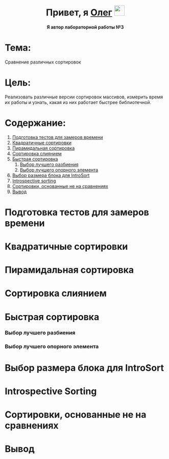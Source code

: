<h1 align="center">Привет, я <a href="https://t.me/Chin_chinless" target="_blank">Олег</a>
<img src="https://github.com/blackcater/blackcater/raw/main/images/Hi.gif" height="32"/></h1>
<h4 align="center">Я автор лабораторной работы №3</h4>

# Тема: 
Сравнение различных сортировок

# Цель:
Реализовать различные версии сортировок массивов, измерить время их работы и узнать, какая из них работает быстрее библиотечной.

# Содержание:

1.  [Подготовка тестов для замеров времени](#подготовка-тестов-для-замеров-времени)
2.  [Квадратичные сортировки](#квадратичные-сортировки)
3.  [Пирамидальная сортировка](#пирамидальная-сортировка)
4.  [Сортировка слиянием](#сортировка-слиянием)
5.  [Быстрая сортировка](#быстрая-сортировка)
    1.  [Выбор лучшего разбиения](#выбор-лучшего-разбиения)
    2.  [Выбор лучшего опорного элемента](#выбор-лучшего-опорного-элемента)
6.  [Выбор размера блока для IntroSort](#выбор-размера-блока-для-introsort)
7.  [Introspective sorting](#introspective-sorting)
8.  [Сортировки, основанные не на сравнениях](#сортировки-основанные-не-на-сравнениях)
9.  [Вывод](#вывод)

# Подготовка тестов для замеров времени

# Квадратичные сортировки

# Пирамидальная сортировка

# Сортировка слиянием

# Быстрая сортировка

### Выбор лучшего разбиения

### Выбор лучшего опорного элемента

# Выбор размера блока для IntroSort

# Introspective Sorting

# Сортировки, основанные не на сравнениях

# Вывод